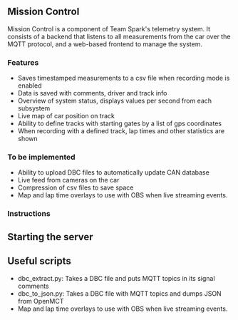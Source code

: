 ## Mission Control

Mission Control is a component of Team Spark's telemetry system. It consists of a backend that listens to all measurements from the car over the MQTT protocol, and a web-based frontend to manage the system.

### Features

 - Saves timestamped measurements to a csv file when recording mode is enabled
 - Data is saved with comments, driver and track info
 - Overview of system status, displays values per second from each subsystem
 - Live map of car position on track
 - Ability to define tracks with starting gates by a list of gps coordinates
 - When recording with a defined track, lap times and other statistics are shown
 
### To be implemented

 - Ability to upload DBC files to automatically update CAN database
 - Live feed from cameras on the car
 - Compression of csv files to save space
 - Map and lap time overlays to use with OBS when live streaming events.

### Instructions

## Starting the server

## Useful scripts

 - dbc_extract.py: Takes a DBC file and puts MQTT topics in its signal comments
 - dbc_to_json.py: Takes a DBC file with MQTT topics and dumps JSON from OpenMCT
 - Map and lap time overlays to use with OBS when live streaming events.
